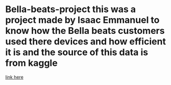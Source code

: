 # Bella-beats-project this was a project made by Isaac Emmanuel to know how the Bella beats customers used there devices and how efficient it is and the source of this data is from kaggle

[link here](https://docs.google.com/presentation/d/e/2PACX-1vQGfE1JI_W-yYU76WgabXc8WheEfQMFMQ3nZKrOYTOEgtKbjM4OmAFVcwhHrZsV8t2BqlD7GBDC6-nn/pub?start=true&loop=true&delayms=3000&slide=id.p)
